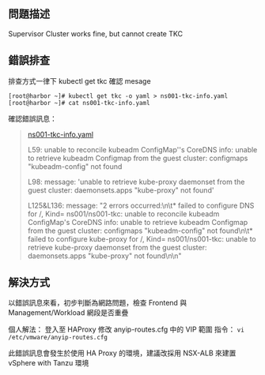 ## 問題描述
Supervisor Cluster works fine, but cannot create TKC


## 錯誤排查
排查方式一律下 kubectl get tkc 確認 mesage

```
[root@harbor ~]# kubectl get tkc -o yaml > ns001-tkc-info.yaml
[root@harbor ~]# cat ns001-tkc-info.yaml
```

確認錯誤訊息：
> [ns001-tkc-info.yaml](https://github.com/sapphirelin/tkgs-troubleshooting/blob/main/ns001-tkc-info.yaml)
> 
> L59:
> unable to reconcile kubeadm ConfigMap''s CoreDNS info: unable to retrieve kubeadm Configmap from the guest cluster: configmaps "kubeadm-config" not found
> 
> L98:
> message: 'unable to retrieve kube-proxy daemonset from the guest cluster: daemonsets.apps "kube-proxy" not found'
> 
> L125&L136:
> message: "2 errors occurred:\n\t* failed to configure DNS for /, Kind= ns001/ns001-tkc:
>        unable to reconcile kubeadm ConfigMap's CoreDNS info: unable to retrieve kubeadm
>        Configmap from the guest cluster: configmaps \"kubeadm-config\" not found\n\t*
>        failed to configure kube-proxy for /, Kind= ns001/ns001-tkc: unable to retrieve
>        kube-proxy daemonset from the guest cluster: daemonsets.apps \"kube-proxy\"
>        not found\n\n"


## 解決方式
以錯誤訊息來看，初步判斷為網路問題，檢查 Frontend 與 Management/Workload 網段是否重疊

個人解法：
登入至 HAProxy 修改 anyip-routes.cfg 中的 VIP 範圍
指令： `vi /etc/vmware/anyip-routes.cfg`

此錯誤訊息會發生於使用 HA Proxy 的環境，建議改採用 NSX-ALB 來建置 vSphere with Tanzu 環境

